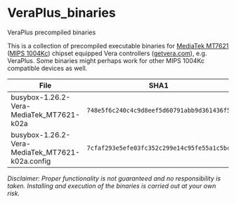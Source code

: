 # VeraPlus_binaries
VeraPlus precompiled binaries

This is a collection of precompiled executable binaries for [MediaTek MT7621](http://www.mediatek.com/products/homeNetworking/mt7621n-a) ([MIPS 1004Kc](https://www.imgtec.com/mips/classic)) chipset equipped Vera controllers ([getvera.com](http://getvera.com)), e.g. VeraPlus. Some binaries might perhaps work for other MIPS 1004Kc compatible devices as well.

File | SHA1 | Description
-----|------|------------
busybox-1.26.2-Vera-MediaTek_MT7621-k02a | `748e5f6c240c4c9d8eef5d60791abb9d361436f5` | BusyBox 1.26.2 executable binary file
busybox-1.26.2-Vera-MediaTek_MT7621-k02a.config | `7cfaf293e5efe03fc352c299e14c95fe55a1c5bc` | BusyBox 1.26.2 configuration file


*Disclaimer: Proper functionality is not guaranteed and no responsibility is taken. Installing and execution of the binaries is carried out at your own risk.*
